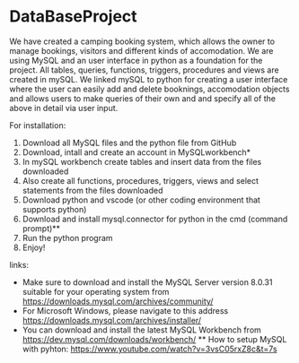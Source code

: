 # DataBaseProject
We have created a camping booking system, which allows the owner to manage bookings, visitors and different kinds of accomodation.
We are using MySQL and an user interface in python as a foundation for the project.
All tables, queries, functions, triggers, procedures and views are created in mySQL.
We linked mySQL to python for creating a user interface where the user can easily add and delete booknings, accomodation objects and allows users to make queries of their own and and specify all of the above in detail via user input.

For installation:
1. Download all MySQL files and the python file from GitHub
2. Download, intall and create an account in MySQLworkbench*
3. In mySQL workbench create tables and insert data from the files downloaded
4. Also create all functions, procedures, triggers, views and select statements from the files downloaded
5. Download python and vscode (or other coding environment that supports python)
6. Download and install mysql.connector for python in the cmd (command prompt)**
7. Run the python program
8. Enjoy!  

links:
* Make sure to download and install the MySQL Server version 8.0.31 suitable
for your operating system from https://downloads.mysql.com/archives/community/
* For Microsoft Windows, please navigate to this address https://downloads.mysql.com/archives/installer/
* You can download and install the latest MySQL Workbench from https://dev.mysql.com/downloads/workbench/
** How to setup MySQL with pyhton: https://www.youtube.com/watch?v=3vsC05rxZ8c&t=7s
